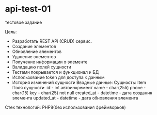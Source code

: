 # api-test-01

тестовое задание

Цель:
- Разработать REST API (CRUD) сервис.
- Создание элементов
- Обновление элементов
- Удаление элементов
- Получение информации о элементе
- Валидацию полей сущности
- Тестами покрывается и функционал и БД
- Использование token для доступа к данным
- История изменений сущности
Вводные данные:
Сущность: Item
Поля сущности:
id - int автоинкремент
name - char(255)
phone - char(15)
key - char(25) not null
created_at - datetime - дата создания элемента
updated_at - datetime - дата обновления элемента

Стек технологий: PHP8(без использования фреймворков)
